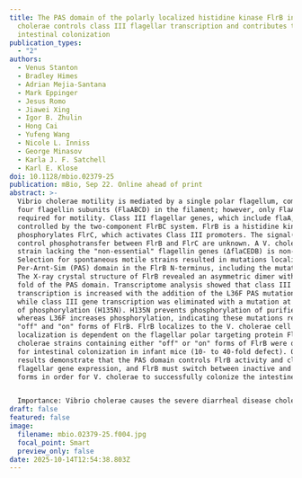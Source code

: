 ```yaml
---
title: The PAS domain of the polarly localized histidine kinase FlrB in Vibrio
  cholerae controls class III flagellar transcription and contributes to
  intestinal colonization
publication_types:
  - "2"
authors:
  - Venus Stanton
  - Bradley Himes
  - Adrian Mejia-Santana
  - Mark Eppinger
  - Jesus Romo
  - Jiawei Xing
  - Igor B. Zhulin
  - Hong Cai
  - Yufeng Wang
  - Nicole L. Inniss
  - George Minasov
  - Karla J. F. Satchell
  - Karl E. Klose
doi: 10.1128/mbio.02379-25
publication: mBio, Sep 22. Online ahead of print
abstract: >-
  Vibrio cholerae motility is mediated by a single polar flagellum, composed of
  four flagellin subunits (FlaABCD) in the filament; however, only FlaA is
  required for motility. Class III flagellar genes, which include flaA, are
  controlled by the two-component FlrBC system. FlrB is a histidine kinase that
  phosphorylates FlrC, which activates Class III promoters. The signal(s) that
  control phosphotransfer between FlrB and FlrC are unknown. A V. cholerae
  strain lacking the "non-essential" flagellin genes (ΔflaCEDB) is non-motile.
  Selection for spontaneous motile strains resulted in mutations localized to a
  Per-Arnt-Sim (PAS) domain in the FlrB N-terminus, including the mutation L36F.
  The X-ray crystal structure of FlrB revealed an asymmetric dimer with a unique
  fold of the PAS domain. Transcriptome analysis showed that class III
  transcription is increased with the addition of the L36F PAS mutation to FlrB,
  while class III gene transcription was eliminated with a mutation at the site
  of phosphorylation (H135N). H135N prevents phosphorylation of purified FlrB,
  whereas L36F increases phosphorylation, indicating these mutations represent
  "off" and "on" forms of FlrB. FlrB localizes to the V. cholerae cell pole, and
  localization is dependent on the flagellar polar targeting protein FlhF. V.
  cholerae strains containing either "off" or "on" forms of FlrB were defective
  for intestinal colonization in infant mice (10- to 40-fold defect). Our
  results demonstrate that the PAS domain controls FlrB activity and class III
  flagellar gene expression, and FlrB must switch between inactive and active
  forms in order for V. cholerae to successfully colonize the intestine.


  Importance: Vibrio cholerae causes the severe diarrheal disease cholera when it colonizes the human intestine. The bacteria are able to swim due to a polar flagellum, and motility is linked to disease, as well as environmental persistence. This study demonstrates that FlrB, a key regulatory protein, localizes to the cell pole and controls flagellar gene transcription via a PAS domain that regulates autophosphorylation. The ability of FlrB to switch between active and inactive forms is critical for motility, as well as intestinal colonization, emphasizing the importance of V. cholerae swimming for its ability to cause disease.
draft: false
featured: false
image:
  filename: mbio.02379-25.f004.jpg
  focal_point: Smart
  preview_only: false
date: 2025-10-14T12:54:38.803Z
---
```


